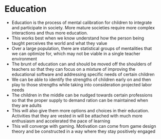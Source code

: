 
# Education

- Education is the process of mental calibration for children to integrate and participate in society. More mature societies require more complex interactions and thus more education.
- This works best when we know understand how the person being taught perceives the world and what they value
- Over a large population, there are statistical groups of mentalities that we can optimize for, which may not be viable in a single teacher environment
- The brunt of education can and should be moved off the shoulders of teachers so that they can focus on a mixture of improving the educational software and addressing specific needs of certain children
- We can be able to identify the strengths of children early on and then play to those strengths while taking into consideration projected labor needs
- The children in the middle can be nudged towards certain professions so that the proper supply to demand ration can be maintained when they are adults
- This will also give them more options and choices in their education. Activities that they are vested in will be attached with much more enthusiasm and accelerated the pace of learning
- This will converge with gaming. Motivation can come from game design theory and be constructed in a way where they stay positively engaged 